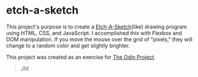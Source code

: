 # etch-a-sketch
This project's purpose is to create a [Etch-A-Sketch](https://en.wikipedia.org/wiki/Etch_A_Sketch)(like) drawing program using HTML, CSS, and JavaScript. I accomplished this with Flexbox and DOM manipulation.
If you move the mouse over the grid of "pixels," they will change to a random color and get slightly brighter.

This project was created as an exercise for [The Odin Project](https://www.theodinproject.com/lessons/foundations-etch-a-sketch).
> JM